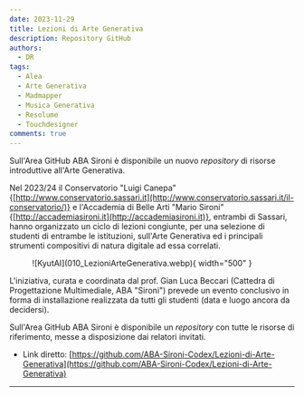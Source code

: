 ```yaml
---
date: 2023-11-29
title: Lezioni di Arte Generativa
description: Repository GitHub 
authors: 
  - DR
tags:
  - Alea
  - Arte Generativa
  - Madmapper
  - Musica Generativa
  - Resolume
  - Touchdesigner
comments: true
---
```


Sull'Area GitHub ABA Sironi è disponibile un nuovo _repository_ di risorse introduttive all'Arte Generativa.<!-- more -->

Nel 2023/24 il Conservatorio "Luigi Canepa" {[http://www.conservatorio.sassari.it](http://www.conservatorio.sassari.it/il-conservatorio/)} e l'Accademia di Belle Arti "Mario Sironi" {[http://accademiasironi.it](http://accademiasironi.it)}, entrambi di Sassari, hanno organizzato un ciclo di lezioni congiunte, per una selezione di studenti di entrambe le istituzioni, sull'Arte Generativa ed i principali strumenti compositivi di natura digitale ad essa correlati.

<figure markdown>![KyutAI](010_LezioniArteGenerativa.webp){ width="500" }</figure>

L'iniziativa, curata e coordinata dal prof. Gian Luca Beccari (Cattedra di Progettazione Multimediale, ABA "Sironi") prevede un evento conclusivo in forma di installazione realizzata da tutti gli studenti (data e luogo ancora da decidersi).

Sull'Area GitHub ABA Sironi è disponibile un _repository_ con tutte le risorse di riferimento, messe a disposizione dai relatori invitati.


- Link diretto: [https://github.com/ABA-Sironi-Codex/Lezioni-di-Arte-Generativa](https://github.com/ABA-Sironi-Codex/Lezioni-di-Arte-Generativa)

---
